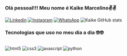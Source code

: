 ### Olá pessoal!!! Meu nome é Kaike Marcelino✌️✌️

[![Linkedin](https://img.shields.io/badge/LinkedIn-0077B5?style=for-the-badge&logo=linkedin&logoColor=white)](https://www.linkedin.com/in/kaike-santos-0a904a223/) 
[![Instagram](https://img.shields.io/badge/Instagram-E4405F?style=for-the-badge&logo=instagram&logoColor=white)](https://www.instagram.com/szkaike/?theme=dark)
[![WhatsApp](https://img.shields.io/badge/WhatsApp-25D366?style=for-the-badge&logo=whatsapp&logoColor=white)](https://api.whatsapp.com/send?phone=+5411950537306&text=Ola+Kaike%21)
![Kaike GitHub stats](https://github-readme-stats.vercel.app/api?username=kaikemitadas&show_icons=true&theme=radical)

### Tecnologias que uso no meu dia a dia 🤓🤓
<div style="display: inline_block"><br>
  <img align="center" alt="html5" src="https://img.shields.io/badge/HTML5-E34F26?style=for-the-badge&logo=html5&logoColor=white">
  <img align="center" alt="css3" src="https://img.shields.io/badge/CSS3-1572B6?style=for-the-badge&logo=css3&logoColor=white">
  <img align="center" alt="javascript" src="https://img.shields.io/badge/JavaScript-F7DF1E?style=for-the-badge&logo=javascript&logoColor=black">
  <img align="center" alt="python" src="https://img.shields.io/badge/Python-14354C?style=for-the-badge&logo=python&logoColor=white">
</div>


